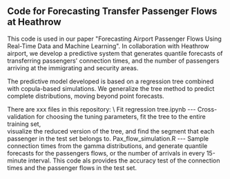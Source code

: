 ## Code for Forecasting Transfer Passenger Flows at Heathrow

This code is used in our paper "Forecasting Airport Passenger Flows Using Real-Time Data and Machine Learning". In collaboration with Heathrow airport, we develop a predictive system that generates quantile forecasts of transferring passengers' connection times, and the number of passengers arriving at the immigrating and security areas.

The predictive model developed is based on a regression tree combined with copula-based simulations. We generalize the tree method to predict complete distributions, moving beyond point forecasts.

There are xxx files in this repository: 
\\
Fit regression tree.ipynb  ---  Cross-validation for choosing the tuning parameters, fit the tree to the entire training set,     
                                visualize the reduced version of the tree, and find the segment that each passenger in the 
                                test set belongs to.
Pax_flow_simulation.R      ---  Sample connection times from the gamma distributions, and generate quantile forecasts for the 
                                passengers flows, or the number of arrivals in every 15-minute interval. This code als 
                                provides the accuracy test of the connection times and the passenger flows in the test set.
